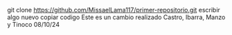 git clone https://github.com/MissaelLama117/primer-repositorio.git
escribir algo nuevo 
copiar codigo 
Este es un cambio realizado Castro, Ibarra, Manzo y Tinoco
08/10/24
